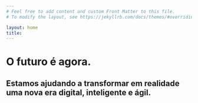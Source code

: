 ```yaml
---
# Feel free to add content and custom Front Matter to this file.
# To modify the layout, see https://jekyllrb.com/docs/themes/#overriding-theme-defaults

layout: home
title: 
---
```


# O futuro é agora.

## Estamos ajudando a transformar em realidade uma nova era digital, inteligente e ágil.
